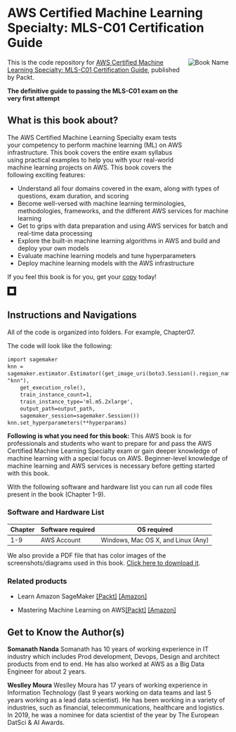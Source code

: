 # AWS Certified Machine Learning Specialty: MLS-C01 Certification Guide

<a href="https://www.packtpub.com/product/aws-certified-machine-learning-specialty-mls-c01-certification-guide/9781800569003"><img src="https://static.packt-cdn.com/products/9781800569003/cover/smaller" alt="Book Name" height="256px" align="right"></a>

This is the code repository for [AWS Certified Machine Learning Specialty: MLS-C01 Certification Guide](https://github.com/PacktPublishing/AWS-Certified-Machine-Learning-Specialty-MLS-C01-Certification-Guide), published by Packt.

**The definitive guide to passing the MLS-C01 exam on the very first attempt**

## What is this book about?
The AWS Certified Machine Learning Specialty exam tests your competency to perform machine learning (ML) on AWS infrastructure. This book covers the entire exam syllabus using practical examples to help you with your real-world machine learning projects on AWS.
This book covers the following exciting features: 
* Understand all four domains covered in the exam, along with types of questions, exam duration, and scoring
* Become well-versed with machine learning terminologies, methodologies, frameworks, and the different AWS services for machine learning
* Get to grips with data preparation and using AWS services for batch and real-time data processing
* Explore the built-in machine learning algorithms in AWS and build and deploy your own models
* Evaluate machine learning models and tune hyperparameters
* Deploy machine learning models with the AWS infrastructure

If you feel this book is for you, get your [copy](https://www.amazon.com/dp/1800569009) today!

<a href="https://www.packtpub.com/?utm_source=github&utm_medium=banner&utm_campaign=GitHubBanner"><img src="https://raw.githubusercontent.com/PacktPublishing/GitHub/master/GitHub.png" alt="https://www.packtpub.com/" border="5" /></a>

## Instructions and Navigations
All of the code is organized into folders. For example, Chapter07.

The code will look like the following:
```
import sagemaker
knn = sagemaker.estimator.Estimator((get_image_uri(boto3.Session().region_name, "knn"),
    get_execution_role(),
    train_instance_count=1,
    train_instance_type='ml.m5.2xlarge',
    output_path=output_path,
    sagemaker_session=sagemaker.Session())
knn.set_hyperparameters(**hyperparams)

```

**Following is what you need for this book:**
This AWS book is for professionals and students who want to prepare for and pass the AWS Certified Machine Learning Specialty exam or gain deeper knowledge of machine learning with a special focus on AWS. Beginner-level knowledge of machine learning and AWS services is necessary before getting started with this book.

With the following software and hardware list you can run all code files present in the book (Chapter 1-9).

### Software and Hardware List

| Chapter  | Software required                   | OS required                        |
| -------- | ------------------------------------| -----------------------------------|
| 1-9      | AWS Account                         | Windows, Mac OS X, and Linux (Any) |

We also provide a PDF file that has color images of the screenshots/diagrams used in this book. [Click here to download it](https://static.packt-cdn.com/downloads/9781800569003_ColorImages.pdf).

### Related products <Other books you may enjoy>
* Learn Amazon SageMaker [[Packt]](https://www.packtpub.com/product/learn-amazon-sagemaker/9781800208919) [[Amazon]](https://www.amazon.com/Learn-Amazon-SageMaker-developers-scientists/dp/180020891X)

* Mastering Machine Learning on AWS[[Packt]](https://www.packtpub.com/product/mastering-machine-learning-on-aws/9781789349795) [[Amazon]](https://www.amazon.com/Mastering-Machine-Learning-AWS-TensorFlow/dp/1789349796)

## Get to Know the Author(s)
**Somanath Nanda**
Somanath has 10 years of working experience in IT industry which includes Prod development, Devops, Design and architect products from end to end. He has also worked at AWS as a Big Data Engineer for about 2 years.
 
 **Weslley Moura**
Weslley Moura has 17 years of working experience in Information Technology (last 9 years working on data teams and last 5 years working as a lead data scientist). He has been working in a variety of industries, such as financial, telecommunications, healthcare and logistics. In 2019, he was a nominee for data scientist of the year by The European DatSci & AI Awards.



